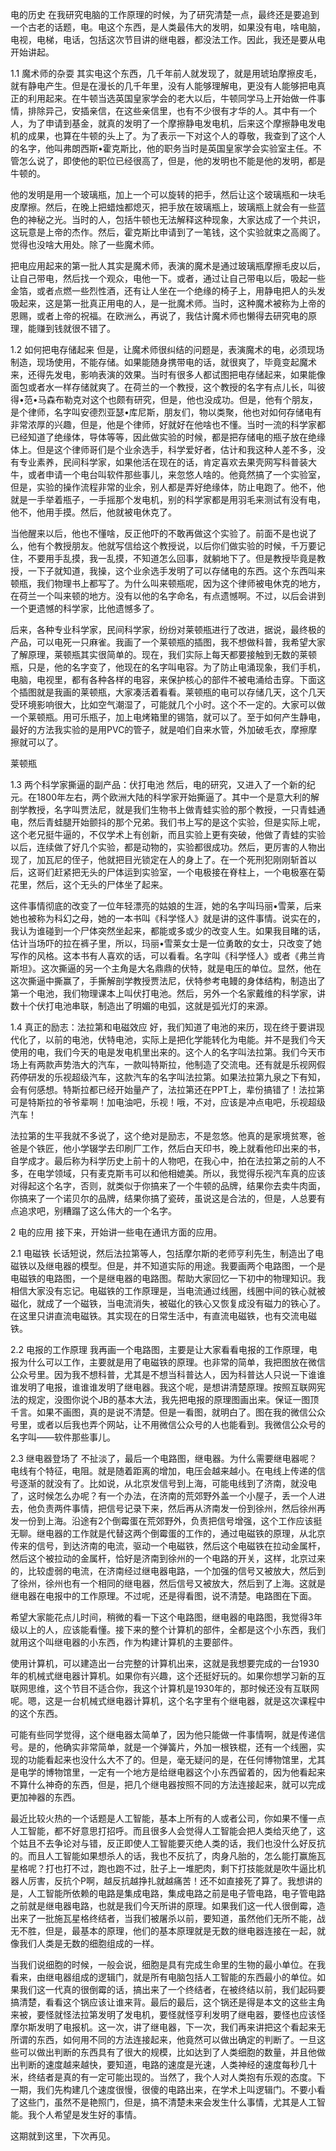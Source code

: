 电的历史
在我研究电脑的工作原理的时候，为了研究清楚一点，最终还是要追到一个古老的话题，电。电这个东西，是人类最伟大的发明，如果没有电，啥电脑，电视，电梯，电话，包括这次节目讲的继电器，都没法工作。因此，我还是要从电开始讲起。



1.1 魔术师的杂耍
其实电这个东西，几千年前人就发现了，就是用琥珀摩擦皮毛，就有静电产生。但是在漫长的几千年里，没有人能够理解电，更没有人能够把电真正的利用起来。在牛顿当选英国皇家学会的老大以后，牛顿同学马上开始做一件事情，排除异己，安插亲信，在这些亲信里，也有不少很有才华的人。其中有一个人，为了申请到基金，就真的发明了一个摩擦静电发电机，后来这个摩擦静电发电机的成果，也算在牛顿的头上了。为了表示一下对这个人的尊敬，我查到了这个人的名字，他叫弗朗西斯•霍克斯比，他的职务当时是英国皇家学会实验室主任。不管怎么说了，即使他的职位已经很高了，但是，他的发明也不能是他的发明，都是牛顿的。

他的发明是用一个玻璃瓶，加上一个可以旋转的把手，然后让这个玻璃瓶和一块毛皮摩擦。然后，在晚上把蜡烛都熄灭，把手放在玻璃瓶上，玻璃瓶上就会有一些蓝色的神秘之光。当时的人，包括牛顿也无法解释这种现象，大家达成了一个共识，这玩意是上帝的杰作。然后，霍克斯比申请到了一笔钱，这个实验就束之高阁了。觉得也没啥大用处。除了一些魔术师。

把电应用起来的第一批人其实是魔术师，表演的魔术是通过玻璃瓶摩擦毛皮以后，让自己带电，然后找一个观众，电他一下。或者，通过让自己带电以后，吸起一些金箔，或者点燃一些烈性酒，还有让人坐在一个绝缘的椅子上，用静电把人的头发吸起来，这是第一批真正用电的人，是一批魔术师。当时，这种魔术被称为上帝的恩赐，或者上帝的祝福。在欧洲么，再说了，我估计魔术师也懒得去研究电的原理，能赚到钱就很不错了。



1.2 如何把电存储起来
但是，让魔术师很纠结的问题是，表演魔术的电，必须现场制造，现场使用，不能存储。如果能随身携带电的话，就很爽了，毕竟变起魔术来，还得先发电，影响表演的效果。当时有很多人都试图把电存储起来，如果能像面包或者水一样存储就爽了。在荷兰的一个教授，这个教授的名字有点儿长，叫彼得•范•马森布勒克对这个也颇有研究，但是，他也没成功。但是，他有个朋友，是个律师，名字叫安德烈亚瑟•库尼斯，朋友们，物以类聚，他也对如何存储电有非常浓厚的兴趣，但是，他是个律师，好就好在他啥也不懂。当时一流的科学家都已经知道了绝缘体，导体等等，因此做实验的时候，都是把存储电的瓶子放在绝缘体上。但是这个律师哥们是个业余选手，科学爱好者，估计和我这种人差不多，没有专业素养，民间科学家，如果他活在现在的话，肯定喜欢去果壳网写科普装大牛，或者申请一个电台叫软件那些事儿，来忽悠人啥的。他竟然搞了一个实验室，但是，实验的操作流程非常的业余，别人都是弄好绝缘体，防止电跑了。他不，他就是一手举着瓶子，一手摇那个发电机，别的科学家都是用羽毛来测试有没有电，他不，他用手摸。然后，他就被电休克了。

当他醒来以后，他也不懂啥，反正他吓的不敢再做这个实验了。前面不是也说了么，他有个教授朋友。他就写信给这个教授说，以后你们做实验的时候，千万要记住，不要用手乱摸，我一乱摸，不知道怎么回事，就躺地下了。但是教授毕竟是教授，一下子就知道，我操，这个业余选手发明了可以存储电的东西。这个东西叫来顿瓶，我们物理书上都写了。为什么叫来顿瓶呢，因为这个律师被电休克的地方，在荷兰一个叫来顿的地方。没有以他的名字命名，有点遗憾啊。不过，以后会讲到一个更遗憾的科学家，比他遗憾多了。

后来，各种专业科学家，民间科学家，纷纷对莱顿瓶进行了改进，据说，最终极的产品，可以电死一只麻雀。我画了一个莱顿瓶的插图，我不想做科普，我希望大家了解原理，莱顿瓶其实很简单的。现在，我们实际上每天都要接触到无数的莱顿瓶，只是，他的名字变了，他现在的名字叫电容。为了防止电涌现象，我们手机，电脑，电视里，都有各种各样的电容，来保护核心的部件不被电涌给击穿。下面这个插图就是我画的莱顿瓶，大家凑活着看看。莱顿瓶的电可以存储几天，这个几天受环境影响很大，比如空气潮湿了，可能就几个小时。这个不一定的。大家可以做一个莱顿瓶。用可乐瓶子，加上电烤箱里的锡箔，就可以了。至于如何产生静电，最好的方法我实验的是用PVC的管子，就是咱们自来水管，外加破毛衣，摩擦摩擦就可以了。


莱顿瓶

1.3 两个科学家撕逼的副产品：伏打电池
然后，电的研究，又进入了一个新的纪元。在1800年左右，两个欧洲大陆的科学家开始撕逼了。其中一个是意大利的解剖学教授，名字叫贾法尼，就是我们生物书上做青蛙实验的那个教授，一只青蛙通电，然后青蛙腿开始颤抖的那个兄弟。我们书上写的是这个实验，但是实际上呢，这个老兄挺牛逼的，不仅学术上有创新，而且实验上更有突破，他做了青蛙的实验以后，连续做了好几个实验，都是动物的，实验都很成功。然后，更厉害的人物出现了，加瓦尼的侄子，他就把目光锁定在人的身上了。在一个死刑犯刚刚斩首以后，这哥们赶紧把无头的尸体运到实验室，一个电极接在脊柱上，一个电极塞在菊花里，然后，这个无头的尸体坐了起来。

这件事情彻底的改变了一位年轻漂亮的姑娘的生涯，她的名字叫玛丽•雪莱，后来她也被称为科幻之母，她的一本书叫《科学怪人》就是讲的这件事情。说实在的，我认为谁碰到一个尸体突然坐起来，都能或多或少的改变人生。如果我目睹的话，估计当场吓的拉在裤子里，所以，玛丽•雪莱女士是一位勇敢的女士，只改变了她写作的风格。这本书有人喜欢的话，可以看看。名字叫《科学怪人》或者《弗兰肯斯坦》。这次撕逼的另一个主角是大名鼎鼎的伏特，就是电压的单位。显然，他在这次撕逼中撕赢了，手撕解剖学教授贾法尼，伏特参考电鳗的身体结构，制造出了第一个电池，我们物理课本上叫伏打电池。然后，另外一个名家戴维的科学家，讲数十个伏打电池串联，制造出了明媚的电弧，这就是弧光灯的来源。

1.4 真正的励志：法拉第和电磁效应
好，我们知道了电池的来历，现在终于要讲现代化了，以前的电池，伏特电池，实际上是把化学能转化为电能。并不是我们今天使用的电，我们今天的电是发电机里出来的。这个人的名字叫法拉第。我们今天市场上有两款声势浩大的汽车，一款叫特斯拉，他制造了交流电。还有就是乐视网假药停研发的乐视超级汽车，这款汽车的名字叫法拉第。如果法拉第九泉之下有知，会有何感想。特斯拉都已经开始量产了，法拉第还在PPT上，辈份搞错了！法拉第可是特斯拉的爷爷辈啊！加电油吧，乐视！哦，不对，应该是冲点电吧，乐视超级汽车！

法拉第的生平我就不多说了，这个绝对是励志，不是忽悠。他真的是家境贫寒，爸爸是个铁匠，他小学辍学去印刷厂工作，然后白天印书，晚上就看他印出来的书，自学成才。最后称为科学历史上前十的人物吧，在我心中，拍在法拉第之前的人不多，在电学领域，只有麦克斯韦可以和他相媲美。所以，我觉得乐视汽车真的应该对得起这个名字，否则，就类似于你搞来了一个牛顿的品牌，结果你去卖牛肉面，你搞来了一个诺贝尔的品牌，结果你搞了瓷砖，虽说这是合法的，但是，人总要有点追求吧，别糟蹋了这么伟大的一个名字。

2 电的应用
接下来，开始讲一些电在通讯方面的应用。

2.1 电磁铁
长话短说，然后法拉第等人，包括摩尔斯的老师亨利先生，制造出了电磁铁以及继电器的模型。但是，并不知道实际的用途。我要画两个电路图，一个是电磁铁的电路图，一个是继电器的电路图。帮助大家回忆一下初中的物理知识。我相信大家没有忘记。电磁铁的工作原理是，当电流通过线圈，线圈中间的铁心就被磁化，就成了一个磁铁，当电流消失，被磁化的铁心又恢复成没有磁力的铁心了。在这里只讲直流电磁铁。其实现在的日常生活中，有直流电磁铁，也有交流电磁铁。



2.2 电报的工作原理
我再画一个电路图，主要是让大家看看电报的工作原理，电报为什么可以工作，主要就是用了电磁铁的原理。也非常的简单，我把图放在微信公众号里。因为我不想科普，尤其是不想当科普达人，因为科普达人只说一下谁谁谁发明了电报，谁谁谁发明了继电器。我这个呢，是想讲清楚原理。按照互联网宪法的规定，没图你说个JB的基本大法，我先把电报的原理图画出来。保证一图顶千言。如果不画图，真的是说不清楚。但是一看图，就明白了。图在我的微信公众号里，或者以后我也弄个网站，让不用微信公众号的人也能看到。我微信公众号的名字叫——软件那些事儿。



2.3 继电器登场了
不扯淡了，最后一个电路图，继电器。为什么需要继电器呢？电线有个特征，电阻。就是随着距离的增加，电压会越来越小。在电线上传递的信号逐渐的就没有了。比如说，从北京发信号到上海，可能电线到了济南，就没电了，这时候怎么办呢？有一个办法，在济南的荒郊野外盖一个小屋子，丢一个人进去，他负责两件事情，把信号记录下来，然后再从济南发一份到徐州，然后徐州再发一份到上海。沿途有2个倒霉蛋在荒郊野外，负责把信号增强，这个工作应该挺无聊。继电器的工作就是代替这两个倒霉蛋的工作的，通过电磁铁的原理，从北京传来的信号，到达济南的电流，驱动一个电磁铁，然后这个电磁铁在拉动金属杆，然后这个被拉动的金属杆，恰好是济南到徐州的一个电路的开关，这样，北京过来的，比较虚弱的电流，在济南经过继电器电路，一个加强的信号又被放大，然后到了徐州，徐州也有一个相同的继电器，然后信号又被放大，然后到了上海。这就是继电器在电报中的工作原理。不过呢，还是得看图，说不清楚。电路图在下面。



希望大家能花点儿时间，稍微的看一下这个电路图，继电器的电路图，我觉得3年级以上的人，应该能看懂。接下来的整个计算机的部件，全都是这个小东西，我们就用这个叫继电器的小东西，作为构建计算机的主要部件。

使用计算机，可以建造出一台完整的计算机出来，这就是我想要完成的一台1930年的机械式继电器计算机。如果你有兴趣，这个还挺好玩的。如果你想学习新的互联网思维，这个节目不适合你，我这个计算机是1930年的，那时候还没有互联网呢。嗯，这是一台机械式继电器计算机，这个名字里有个继电器，就是这次课程中的这个东西。

可能有些同学觉得，这个继电器太简单了，因为他只能做一件事情啊，就是传递信号。是的，他确实非常简单，就是一个弹簧片，外加一根铁棍，还有一个线圈，实现的功能看起来也没什么大不了的。但是，毫无疑问的是，在任何博物馆里，尤其是电学的博物馆里，一定有一个地方是给继电器这个小东西留着的，因为他看起来不算什么神奇的东西，但是，把几个继电器按照不同的方法连接起来，就可以完成更加神器的东西。

最近比较火热的一个话题是人工智能，基本上所有的人或者公司，你如果不懂一点人工智能，都不好意思打招呼。而且很多人会觉得人工智能会把人类给灭绝了，这个姑且不去争论对与错，反正即使人工智能要灭绝人类的话，我们也没什么好反抗的。而且人工智能如果想杀人的话，我也不反抗了，肉身凡胎的，怎么能打赢施瓦星格呢？打也打不过，跑也跑不过，肚子上一堆肥肉，剩下打技能就是吹牛逼比机器人厉害，反抗个P啊，越反抗越挣扎就越痛苦！还不如直接死了算了。我想讲的是，人工智能所依赖的电路是集成电路，集成电路之前是电子管电路，电子管电路之前就是继电器电路，也就是我们今天所讲的原理。如果我们这一代人很倒霉，造出来了一批施瓦星格终结者，当我们被屠杀以前，要知道，虽然他们无所不能，战无不胜，但是，最基本的原理，他们的基本原理就是无数的继电器连接在一起，就像我们人类是无数的细胞组成的一样。



当我们说细胞的时候，一般会说，细胞是具有完成生命里的生物的最小单位。在我看来，由继电器组成的逻辑门，就是所有电脑包括人工智能的东西最小的单位。如果我们这一代真的很倒霉的话，搞出来了一个终结者，在被终结以前，我们起码要搞清楚，看看这个锅应该让谁来背。最后的最后，这个锅还是得是本文的这些主角来被，要怪就怪法拉第发明了发电机，要怪就怪亨利发明了继电器，要怪也应该怪摩尔斯发明了电报机。这一次，讲了继电器，下一次，我们再来讲把这个看起来无所谓的东西，如何用不同的方法连接起来，他竟然可以做出确定的判断了。一旦这些可以做出判断的东西具有了很大的规模，比如达到了人类细胞的数量，并且他做出判断的速度越来越快，要知道，电路的速度是光速，人类神经的速度每秒几十米，终结者是真的有一定可能出现的。当然了，我个人对人类抱有乐观的态度。下一期，我们先构建几个速度很慢，很傻的电路出来，在学术上叫逻辑门。不要小看了这些门，虽然不是艳照门，但是，搞不清楚未来会发生什么事情，尤其是人工智能。我个人希望是发生好的事情。

这期就到这里，下次再见。
